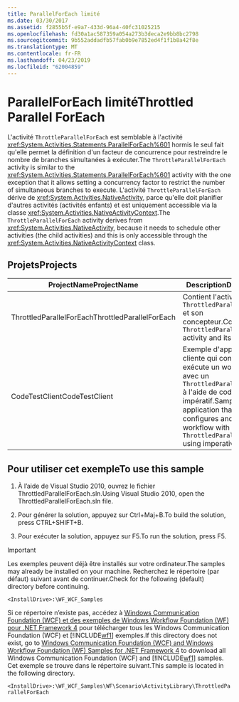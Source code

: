```yaml
---
title: ParallelForEach limité
ms.date: 03/30/2017
ms.assetid: f2855b5f-e9a7-433d-96a4-40fc31025215
ms.openlocfilehash: fd30a1ac587359a054a273b3deca2e9bb8bc2798
ms.sourcegitcommit: 9b552addadfb57fab0b9e7852ed4f1f1b8a42f8e
ms.translationtype: MT
ms.contentlocale: fr-FR
ms.lasthandoff: 04/23/2019
ms.locfileid: "62004859"
---
```

# <a name="throttled-parallel-foreach"></a><span data-ttu-id="8db04-102">ParallelForEach limité</span><span class="sxs-lookup"><span data-stu-id="8db04-102">Throttled Parallel ForEach</span></span>

<span data-ttu-id="8db04-103">L'activité `ThrottleParallelForEach` est semblable à l'activité <xref:System.Activities.Statements.ParallelForEach%601> hormis le seul fait qu'elle permet la définition d'un facteur de concurrence pour restreindre le nombre de branches simultanées à exécuter.</span><span class="sxs-lookup"><span data-stu-id="8db04-103">The `ThrottleParallelForEach` activity is similar to the <xref:System.Activities.Statements.ParallelForEach%601> activity with the one exception that it allows setting a concurrency factor to restrict the number of simultaneous branches to execute.</span></span> <span data-ttu-id="8db04-104">L'activité `ThrottleParallelForEach` dérive de <xref:System.Activities.NativeActivity>, parce qu'elle doit planifier d'autres activités (activités enfants) et est uniquement accessible via la classe <xref:System.Activities.NativeActivityContext>.</span><span class="sxs-lookup"><span data-stu-id="8db04-104">The `ThrottleParallelForEach` activity derives from <xref:System.Activities.NativeActivity>, because it needs to schedule other activities (the child activities) and this is only accessible through the <xref:System.Activities.NativeActivityContext> class.</span></span>

## <a name="projects"></a><span data-ttu-id="8db04-105">Projets</span><span class="sxs-lookup"><span data-stu-id="8db04-105">Projects</span></span>

|<span data-ttu-id="8db04-106">**ProjectName**</span><span class="sxs-lookup"><span data-stu-id="8db04-106">**ProjectName**</span></span>|<span data-ttu-id="8db04-107">**Description**</span><span class="sxs-lookup"><span data-stu-id="8db04-107">**Description**</span></span>|<span data-ttu-id="8db04-108">**Fichiers principaux**</span><span class="sxs-lookup"><span data-stu-id="8db04-108">**Main Files**</span></span>|
|-|-|-|
|<span data-ttu-id="8db04-109">ThrottledParallelForEach</span><span class="sxs-lookup"><span data-stu-id="8db04-109">ThrottledParallelForEach</span></span>|<span data-ttu-id="8db04-110">Contient l'activité `ThrottledParallelForEach` et son concepteur.</span><span class="sxs-lookup"><span data-stu-id="8db04-110">Contains `ThrottledParallelForEach` activity and its designer.</span></span>|<span data-ttu-id="8db04-111">ThrottledParallelForEach.cs</span><span class="sxs-lookup"><span data-stu-id="8db04-111">ThrottledParallelForEach.cs</span></span><br /><br /> <span data-ttu-id="8db04-112">Définition de l'activité `ThrottledParallelForEach`.</span><span class="sxs-lookup"><span data-stu-id="8db04-112">The `ThrottledParallelForEach` activity definition.</span></span>|
|<span data-ttu-id="8db04-113">CodeTestClient</span><span class="sxs-lookup"><span data-stu-id="8db04-113">CodeTestClient</span></span>|<span data-ttu-id="8db04-114">Exemple d'application cliente qui configure et exécute un workflow avec un `ThrottledParallelForEach` à l'aide de code impératif.</span><span class="sxs-lookup"><span data-stu-id="8db04-114">Sample client application that configures and runs a workflow with a `ThrottledParallelForEach` using imperative code.</span></span>|<span data-ttu-id="8db04-115">Program.cs</span><span class="sxs-lookup"><span data-stu-id="8db04-115">Program.cs</span></span><br /><br /> <span data-ttu-id="8db04-116">Définit et exécute une instance de l'exemple de workflow.</span><span class="sxs-lookup"><span data-stu-id="8db04-116">Defines and runs an instance of the sample workflow.</span></span>|

## <a name="to-use-this-sample"></a><span data-ttu-id="8db04-117">Pour utiliser cet exemple</span><span class="sxs-lookup"><span data-stu-id="8db04-117">To use this sample</span></span>

1. <span data-ttu-id="8db04-118">À l’aide de Visual Studio 2010, ouvrez le fichier ThrottledParallelForEach.sln.</span><span class="sxs-lookup"><span data-stu-id="8db04-118">Using Visual Studio 2010, open the ThrottledParallelForEach.sln file.</span></span>

2. <span data-ttu-id="8db04-119">Pour générer la solution, appuyez sur Ctrl+Maj+B.</span><span class="sxs-lookup"><span data-stu-id="8db04-119">To build the solution, press CTRL+SHIFT+B.</span></span>

3. <span data-ttu-id="8db04-120">Pour exécuter la solution, appuyez sur F5.</span><span class="sxs-lookup"><span data-stu-id="8db04-120">To run the solution, press F5.</span></span>

> [!IMPORTANT]
> <span data-ttu-id="8db04-121">Les exemples peuvent déjà être installés sur votre ordinateur.</span><span class="sxs-lookup"><span data-stu-id="8db04-121">The samples may already be installed on your machine.</span></span> <span data-ttu-id="8db04-122">Recherchez le répertoire (par défaut) suivant avant de continuer.</span><span class="sxs-lookup"><span data-stu-id="8db04-122">Check for the following (default) directory before continuing.</span></span>
>
> `<InstallDrive>:\WF_WCF_Samples`
>
> <span data-ttu-id="8db04-123">Si ce répertoire n’existe pas, accédez à [Windows Communication Foundation (WCF) et des exemples de Windows Workflow Foundation (WF) pour .NET Framework 4](https://go.microsoft.com/fwlink/?LinkId=150780) pour télécharger tous les Windows Communication Foundation (WCF) et [!INCLUDE[wf1](../../../../includes/wf1-md.md)] exemples.</span><span class="sxs-lookup"><span data-stu-id="8db04-123">If this directory does not exist, go to [Windows Communication Foundation (WCF) and Windows Workflow Foundation (WF) Samples for .NET Framework 4](https://go.microsoft.com/fwlink/?LinkId=150780) to download all Windows Communication Foundation (WCF) and [!INCLUDE[wf1](../../../../includes/wf1-md.md)] samples.</span></span> <span data-ttu-id="8db04-124">Cet exemple se trouve dans le répertoire suivant.</span><span class="sxs-lookup"><span data-stu-id="8db04-124">This sample is located in the following directory.</span></span>
>
> `<InstallDrive>:\WF_WCF_Samples\WF\Scenario\ActivityLibrary\ThrottledParallelForEach`